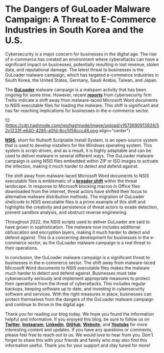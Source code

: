 # The Dangers of GuLoader Malware Campaign: A Threat to E-Commerce Industries in South Korea and the U.S.

Cybersecurity is a major concern for businesses in the digital age. The rise of e-commerce has created an environment where cyberattacks can have a significant impact on businesses, potentially resulting in lost revenue, stolen data, and reputational damage. The latest threat to businesses is the GuLoader malware campaign, which has targeted e-commerce industries in South Korea, the United States, Germany, Saudi Arabia, Taiwan, and Japan.

The [**GuLoader**](https://cyberhub.hashnode.dev/guloader-the-advanced-malware-downloaders-stealth-tactics-uncovered) malware campaign is a malspam activity that has been ongoing for some time. However, recent [**reports**](https://www.trellix.com/en-us/about/newsroom/stories/research/guloader-the-nsis-vantage-point.html) from cybersecurity firm Trellix indicate a shift away from malware-laced Microsoft Word documents to NSIS executable files for loading the malware. This shift is significant and has far-reaching implications for businesses in the e-commerce sector.

![](https://cdn.hashnode.com/res/hashnode/image/upload/v1675690913924/52c1233f-e640-4285-a0fd-6cc5f56ccc48.png align="center")

[**NSIS**](https://en.wikipedia.org/wiki/Nullsoft_Scriptable_Install_System), short for Nullsoft Scriptable Install System, is an open-source system that is used to develop installers for the Windows operating system. This system is script-driven, and as a result, it is highly adaptable and can be used to deliver malware in several different ways. The GuLoader malware campaign is using NSIS files embedded within ZIP or ISO images to activate the infection, making it much harder to detect and defend against.

The shift away from malware-laced Microsoft Word documents to NSIS executable files is emblematic of a [**broader shift**](https://cyberhub.hashnode.dev/formbook-the-latest-threat-in-malvertising-campaigns) within the threat landscape. In response to Microsoft blocking macros in Office files downloaded from the internet, threat actors have shifted their focus to alternative malware distribution methods. The migration of GuLoader shellcode to NSIS executable files is a prime example of this shift and highlights the creativity and persistence of threat actors to evade detection, prevent sandbox analysis, and obstruct reverse engineering.

Throughout 2022, the NSIS scripts used to deliver GuLoader are said to have grown in sophistication. The malware now includes additional obfuscation and encryption layers, making it much harder to detect and defend against. This is a concerning development for businesses in the e-commerce sector, as the GuLoader malware campaign is a real threat to their operations.

In conclusion, the GuLoader malware campaign is a significant threat to businesses in the e-commerce sector. The shift away from malware-laced Microsoft Word documents to NSIS executable files makes the malware much harder to detect and defend against. Businesses must take cybersecurity seriously and implement appropriate measures to protect their operations from the threat of cyberattacks. This includes regular backups, keeping software up to date, and investing in cybersecurity software and services. With the right measures in place, businesses can protect themselves from the dangers of the GuLoader malware campaign and continue to thrive in the digital age.

Thank you for reading our blog today. We hope you found the information helpful and informative. If you enjoyed this blog, be sure to follow us on [**Twitter**](https://twitter.com/areyysharma), [**Instagram**](https://www.instagram.com/official_cyber_hub/), [**Linkedin**](https://www.linkedin.com/in/technical-human/), [**GitHub**](https://github.com/pushkarsharma23), [**Website**](https://officialcyberhub.wixsite.com/cyberhub), and [**Youtube**](https://www.youtube.com/@OfficialCyberHub) for more interesting content and updates. If you have any questions or comments, please feel free to reach out to us. We would love to hear from you. Don't forget to share this with your friends and family who may also find this information useful. Thank you for your support and stay tuned for more!